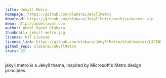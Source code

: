 ```yaml
---
title: Jekyll Metro
homepage: https://github.com/olakara/JekyllMetro
download: https://github.com/olakara/JekyllMetro/archive/master.zip
demo: http://abdelraoof.com
author: Abdel Raoof Olakara
thumbnail: jekyll-metro.jpg
license: MIT License
license_link: https://github.com/olakara/JekyllMetro/blob/master/LICENSE.md
github_repo: olakara/JekyllMetro
stars: 22
---
```


jekyll metro is a Jekyll theme, inspired by Microsoft's Metro design
principles.

